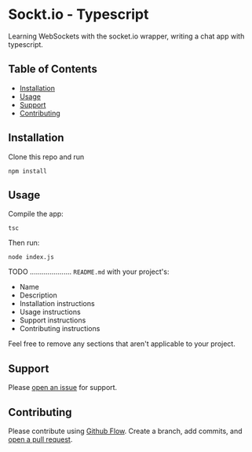 # Sockt.io - Typescript

Learning WebSockets with the socket.io wrapper, writing
a chat app with typescript.

## Table of Contents

- [Installation](#installation)
- [Usage](#usage)
- [Support](#support)
- [Contributing](#contributing)

## Installation

Clone this repo and run

```
npm install
```

## Usage

Compile the app:
```
tsc
```
Then run:
 ```
node index.js
```
TODO .....................
 `README.md` with your project's:

- Name
- Description
- Installation instructions
- Usage instructions
- Support instructions
- Contributing instructions

Feel free to remove any sections that aren't applicable to your project.

## Support

Please [open an issue](https://github.com/fraction/readme-boilerplate/issues/new) for support.

## Contributing

Please contribute using [Github Flow](https://guides.github.com/introduction/flow/). Create a branch, add commits, and [open a pull request](https://github.com/fraction/readme-boilerplate/compare/).